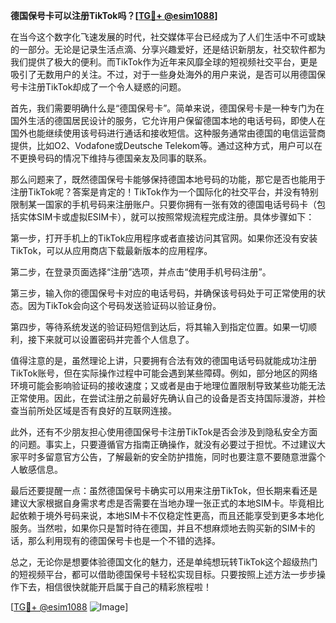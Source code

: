**德国保号卡可以注册TikTok吗？[[TG💪+ @esim1088](https://t.me/s/esim1088)]**

在当今这个数字化飞速发展的时代，社交媒体平台已经成为了人们生活中不可或缺的一部分。无论是记录生活点滴、分享兴趣爱好，还是结识新朋友，社交软件都为我们提供了极大的便利。而TikTok作为近年来风靡全球的短视频社交平台，更是吸引了无数用户的关注。不过，对于一些身处海外的用户来说，是否可以用德国保号卡注册TikTok却成了一个令人疑惑的问题。

首先，我们需要明确什么是“德国保号卡”。简单来说，德国保号卡是一种专门为在国外生活的德国居民设计的服务，它允许用户保留德国本地的电话号码，即使人在国外也能继续使用该号码进行通话和接收短信。这种服务通常由德国的电信运营商提供，比如O2、Vodafone或Deutsche Telekom等。通过这种方式，用户可以在不更换号码的情况下维持与德国亲友及同事的联系。

那么问题来了，既然德国保号卡能够保持德国本地号码的功能，那它是否也能用于注册TikTok呢？答案是肯定的！TikTok作为一个国际化的社交平台，并没有特别限制某一国家的手机号码来注册账户。只要你拥有一张有效的德国电话号码卡（包括实体SIM卡或虚拟ESIM卡），就可以按照常规流程完成注册。具体步骤如下：

第一步，打开手机上的TikTok应用程序或者直接访问其官网。如果你还没有安装TikTok，可以从应用商店下载最新版本的应用程序。

第二步，在登录页面选择“注册”选项，并点击“使用手机号码注册”。

第三步，输入你的德国保号卡对应的电话号码，并确保该号码处于可正常使用的状态。因为TikTok会向这个号码发送验证码以验证身份。

第四步，等待系统发送的验证码短信到达后，将其输入到指定位置。如果一切顺利，接下来就可以设置密码并完善个人信息了。

值得注意的是，虽然理论上讲，只要拥有合法有效的德国电话号码就能成功注册TikTok账号，但在实际操作过程中可能会遇到某些障碍。例如，部分地区的网络环境可能会影响验证码的接收速度；又或者是由于地理位置限制导致某些功能无法正常使用。因此，在尝试注册之前最好先确认自己的设备是否支持国际漫游，并检查当前所处区域是否有良好的互联网连接。

此外，还有不少朋友担心使用德国保号卡注册TikTok是否会涉及到隐私安全方面的问题。事实上，只要遵循官方指南正确操作，就没有必要过于担忧。不过建议大家平时多留意官方公告，了解最新的安全防护措施，同时也要注意不要随意泄露个人敏感信息。

最后还要提醒一点：虽然德国保号卡确实可以用来注册TikTok，但长期来看还是建议大家根据自身需求考虑是否需要在当地办理一张正式的本地SIM卡。毕竟相比起依赖于境外号码来说，本地SIM卡不仅稳定性更高，而且还能享受到更多本地化服务。当然啦，如果你只是暂时待在德国，并且不想麻烦地去购买新的SIM卡的话，那么利用现有的德国保号卡也是一个不错的选择。

总之，无论你是想要体验德国文化的魅力，还是单纯想玩转TikTok这个超级热门的短视频平台，都可以借助德国保号卡轻松实现目标。只要按照上述方法一步步操作下去，相信很快就能开启属于自己的精彩旅程啦！

[[TG💪+ @esim1088](https://t.me/s/esim1088) ![Image](https://i.postimg.cc/4NQfJmqS/Snipaste-2025-05-13-00-14-12.png)]